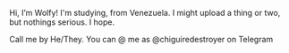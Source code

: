 Hi, I’m Wolfy!
I'm studying, from Venezuela. I might upload a thing or two, but nothings serious.
I hope.

Call me by He/They. You can @ me as @chiguiredestroyer on Telegram

<!---
wolfy343/wolfy343 is a ✨ special ✨ repository because its `README.md` (this file) appears on your GitHub profile.
You can click the Preview link to take a look at your changes.
--->
